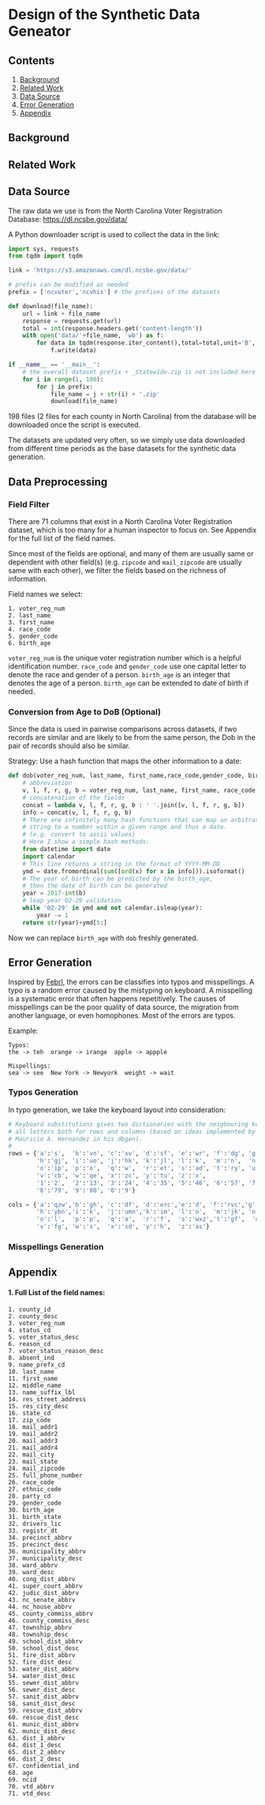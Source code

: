 # Design of the Synthetic Data Geneator

## Contents
1. [Background](#backgound)
2. [Related Work](#related-Work)
3. [Data Source](#data-Source)
4. [Error Generation](#error-generation)
5. [Appendix](#appendix)



## Background

## Related Work

## Data Source

The raw data we use is from the North Carolina 
Voter Registration Database:
https://dl.ncsbe.gov/data/

A Python downloader script is used to collect the 
data in the link:

```python
import sys, requests
from tqdm import tqdm

link = 'https://s3.amazonaws.com/dl.ncsbe.gov/data/'

# prefix can be modified as needed
prefix = ['ncvoter','ncvhis'] # the prefixes of the datasets

def download(file_name):
    url = link + file_name
    response = requests.get(url)
    total = int(response.headers.get('content-length'))
    with open('data/'+file_name, 'wb') as f:
        for data in tqdm(response.iter_content(),total=total,unit='B', unit_scale=True,desc=file_name):
            f.write(data)

if __name__ == '__main__':
    # the overall dataset prefix + _Statewide.zip is not included here
    for i in range(1, 100):
        for j in prefix:
            file_name = j + str(i) + '.zip'
            download(file_name)
```

198 files (2 files for each county in North Carolina) 
from the database will be downloaded once the script is 
executed.

The datasets are updated very often, so we simply use data 
downloaded from different time periods as the base datasets
for the synthetic data generation.

## Data Preprocessing

### Field Filter
There are 71 columns that exist in a North Carolina Voter Registration 
dataset, which is too many for a human inspector to focus on. See 
Appendix for the full list of the field names. 


Since most of the fields are optional, and many of them are usually 
same or dependent with other field(s) (e.g. `zipcode` and `mail_zipcode` 
are usually same with each other), we filter the fields based on the
richness of information.

Field names we select:
```
1. voter_reg_num
2. last_name
3. first_name
4. race_code
5. gender_code
6. birth_age
```
`voter_reg_num` is the unique voter registration number which is 
a helpful identification number. `race_code` and `gender_code` use
one capital letter to denote the race and gender of a person. `birth_age`
is an integer that denotes the age of a person. `birth_age` can be
extended to date of birth if needed.

### Conversion from Age to DoB (Optional)
Since the data is used in pairwise comparisons across datasets, if two
records are similar and are likely to be from the same person, the 
Dob in the pair of records should also be similar.

Strategy: Use a hash function that maps the other information to a date:
```python
def dob(voter_reg_num, last_name, first_name,race_code,gender_code, birth_age):
    # abbreviation
    v, l, f, r, g, b = voter_reg_num, last_name, first_name, race_code, gender_code, birth_age
    # concatenation of the fields
    concat = lambda v, l, f, r, g, b : ' '.join([v, l, f, r, g, b]) 
    info = concat(v, l, f, r, g, b)
    # There are infinitely many hash functions that can map an arbitrary 
    # string to a number within a given range and thus a date. 
    # (e.g. convert to ascii values)
    # Here I show a simple hash methods:
    from datetime import date
    import calendar
    # This line returns a string in the format of YYYY-MM-DD
    ymd = date.fromordinal(sum([ord(x) for x in info])).isoformat()
    # The year of birth can be predicted by the birth_age,
    # then the date of birth can be generated
    year = 2017-int(b)
    # leap year 02-29 validation
    while '02-29' in ymd and not calendar.isleap(year):
        year -= 1
    return str(year)+ymd[5:]
```
Now we can replace `birth_age` with `dob` freshly generated.

## Error Generation
Inspired by [Febrl](https://github.com/hwangtamu/febrl/blob/master/dsgen/generate.py),
the errors can be classifies into typos and misspellings. A typo is a
random error caused by the mistyping on keyboard. A misspelling is a
systematic error that often happens repetitively. The causes of
misspellings can be the poor quality of data source, the migration from
another language, or even homophones. Most of the errors are typos.

Example:
```
Typos:
the -> teh  orange -> irange  apple -> appple

Mispellings:
sea -> see  New York -> Newyork  weight -> wait
```
### Typos Generation
In typo generation, we take the keyboard layout into consideration:
```python
# Keyboard substitutions gives two dictionaries with the neigbouring keys for
# all letters both for rows and columns (based on ideas implemented by
# Mauricio A. Hernandez in his dbgen).
#
rows = {'a':'s',  'b':'vn', 'c':'xv', 'd':'sf', 'e':'wr', 'f':'dg', 'g':'fh',
        'h':'gj', 'i':'uo', 'j':'hk', 'k':'jl', 'l':'k',  'm':'n',  'n':'bm',
        'o':'ip', 'p':'o',  'q':'w',  'r':'et', 's':'ad', 't':'ry', 'u':'yi',
        'v':'cb', 'w':'qe', 'x':'zc', 'y':'tu', 'z':'x',
        '1':'2',  '2':'13', '3':'24', '4':'35', '5':'46', '6':'57', '7':'68',
        '8':'79', '9':'80', '0':'9'}

cols = {'a':'qzw','b':'gh', 'c':'df', 'd':'erc','e':'d', 'f':'rvc','g':'tbv',
        'h':'ybn','i':'k',  'j':'umn','k':'im', 'l':'o',  'm':'jk', 'n':'hj',
        'o':'l',  'p':'p',  'q':'a',  'r':'f',  's':'wxz','t':'gf',  'u':'j',
        'v':'fg', 'w':'s',  'x':'sd', 'y':'h',  'z':'as'}
```

### Misspellings Generation

## Appendix

#### 1. Full List of the field names:
```
1. county_id
2. county_desc
3. voter_reg_num
4. status_cd
5. voter_status_desc
6. reason_cd
7. voter_status_reason_desc
8. absent_ind
9. name_prefx_cd
10. last_name
11. first_name
12. middle_name
13. name_suffix_lbl
14. res_street_address
15. res_city_desc
16. state_cd
17. zip_code
18. mail_addr1
19. mail_addr2
20. mail_addr3
21. mail_addr4
22. mail_city
23. mail_state
24. mail_zipcode
25. full_phone_number
26. race_code
27. ethnic_code
28. party_cd
29. gender_code
30. birth_age
31. birth_state
32. drivers_lic
33. registr_dt
34. precinct_abbrv
35. precinct_desc
36. municipality_abbrv
37. municipality_desc
38. ward_abbrv
39. ward_desc
40. cong_dist_abbrv
41. super_court_abbrv
42. judic_dist_abbrv
43. nc_senate_abbrv
44. nc_house_abbrv
45. county_commiss_abbrv
46. county_commiss_desc
47. township_abbrv
48. township_desc
49. school_dist_abbrv
50. school_dist_desc
51. fire_dist_abbrv
52. fire_dist_desc
53. water_dist_abbrv
54. water_dist_desc
55. sewer_dist_abbrv
56. sewer_dist_desc
57. sanit_dist_abbrv
58. sanit_dist_desc
59. rescue_dist_abbrv
60. rescue_dist_desc
61. munic_dist_abbrv
62. munic_dist_desc
63. dist_1_abbrv
64. dist_1_desc
65. dist_2_abbrv
66. dist_2_desc
67. confidential_ind
68. age
69. ncid
70. vtd_abbrv
71. vtd_desc
```
